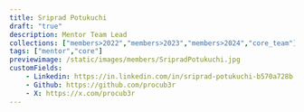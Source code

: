 ```yaml
---
title: Sriprad Potukuchi
draft: "true"
description: Mentor Team Lead
collections: ["members>2022","members>2023","members>2024","core_team"]
tags: ["mentor","core"]
previewimage: /static/images/members/SripradPotukuchi.jpg
customFields:
    - Linkedin: https://in.linkedin.com/in/sriprad-potukuchi-b570a728b
    - Github: https://github.com/procub3r
    - X: https://x.com/procub3r
---
```

